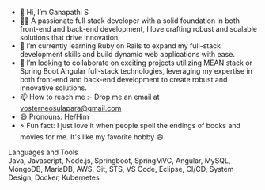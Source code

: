 - 👋 Hi, I’m Ganapathi S
- 👨‍💻 A passionate full stack developer with a solid foundation in both front-end and back-end development, I love crafting robust and scalable solutions that drive innovation.
- 🌱 I’m currently learning Ruby on Rails to expand my full-stack development skills and build dynamic web applications with ease.
- 💞️ I’m looking to collaborate on exciting projects utilizing MEAN stack or Spring Boot Angular full-stack technologies, leveraging my expertise in both front-end and back-end development to create robust and innovative solutions.
- 📫 How to reach me :- Drop me an email at vosterneosulapara@gmail.com
- 😄 Pronouns: He/Him
- ⚡ Fun fact: I just love it when people spoil the endings of books and movies for me. It's like my favorite hobby 😄
<!---
Gana32/Gana32 is a ✨ special ✨ repository because its `README.md` (this file) appears on your GitHub profile.
You can click the Preview link to take a look at your changes.
--->
Languages and Tools  </br>
Java,
Javascript,
Node.js,
Springboot,
SpringMVC,
Angular,
MySQL,
MongoDB,
MariaDB,
AWS,
Git,
STS,
VS Code,
Eclipse,
CI/CD,
System Design,
Docker,
Kubernetes

